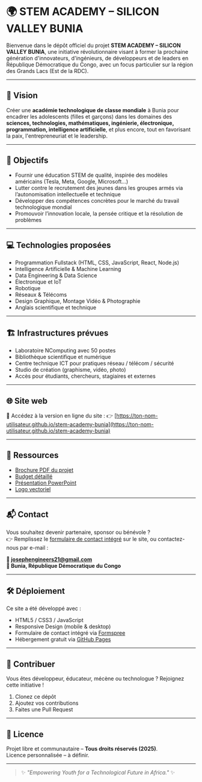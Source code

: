 # 🌍 STEM ACADEMY – SILICON VALLEY BUNIA

Bienvenue dans le dépôt officiel du projet **STEM ACADEMY – SILICON VALLEY BUNIA**, une initiative révolutionnaire visant à former la prochaine génération d'innovateurs, d'ingénieurs, de développeurs et de leaders en République Démocratique du Congo, avec un focus particulier sur la région des Grands Lacs (Est de la RDC).

---

## 🚀 Vision

Créer une **académie technologique de classe mondiale** à Bunia pour encadrer les adolescents (filles et garçons) dans les domaines des **sciences, technologies, mathématiques, ingénierie, électronique, programmation, intelligence artificielle**, et plus encore, tout en favorisant la paix, l'entrepreneuriat et le leadership.

---

## 🧠 Objectifs

- Fournir une éducation STEM de qualité, inspirée des modèles américains (Tesla, Meta, Google, Microsoft…)
- Lutter contre le recrutement des jeunes dans les groupes armés via l’autonomisation intellectuelle et technique
- Développer des compétences concrètes pour le marché du travail technologique mondial
- Promouvoir l’innovation locale, la pensée critique et la résolution de problèmes

---

## 💻 Technologies proposées

- Programmation Fullstack (HTML, CSS, JavaScript, React, Node.js)
- Intelligence Artificielle & Machine Learning
- Data Engineering & Data Science
- Électronique et IoT
- Robotique
- Réseaux & Télécoms
- Design Graphique, Montage Vidéo & Photographie
- Anglais scientifique et technique

---

## 🏗️ Infrastructures prévues

- Laboratoire NComputing avec 50 postes
- Bibliothèque scientifique et numérique
- Centre technique ICT pour pratiques réseau / télécom / sécurité
- Studio de création (graphisme, vidéo, photo)
- Accès pour étudiants, chercheurs, stagiaires et externes

---

## 🌐 Site web

🔗 Accédez à la version en ligne du site :
👉 [https://ton-nom-utilisateur.github.io/stem-academy-bunia](https://ton-nom-utilisateur.github.io/stem-academy-bunia)

---

## 📄 Ressources

- [Brochure PDF du projet](lien-à-ajouter)
- [Budget détaillé](lien-à-ajouter)
- [Présentation PowerPoint](lien-à-ajouter)
- [Logo vectoriel](lien-à-ajouter)

---

## 📬 Contact

Vous souhaitez devenir partenaire, sponsor ou bénévole ?  
👉 Remplissez le [formulaire de contact intégré](#) sur le site, ou contactez-nous par e-mail :

**📧 josephengineers21@gmail.com**  
**📍 Bunia, République Démocratique du Congo**

---

## 🛠️ Déploiement

Ce site a été développé avec :

- HTML5 / CSS3 / JavaScript
- Responsive Design (mobile & desktop)
- Formulaire de contact intégré via [Formspree](https://formspree.io/)
- Hébergement gratuit via [GitHub Pages](https://pages.github.com/)

---

## 🙌 Contribuer

Vous êtes développeur, éducateur, mécène ou technologue ? Rejoignez cette initiative !

1. Clonez ce dépôt
2. Ajoutez vos contributions
3. Faites une Pull Request

---

## 🔐 Licence

Projet libre et communautaire – **Tous droits réservés (2025)**.  
Licence personnalisée – à définir.

---

> ✨ _"Empowering Youth for a Technological Future in Africa."_ ✨
